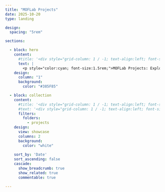 ```yaml
---
title: "MOFLab Projects"
date: 2025-10-20
type: landing

design:
  spacing: "5rem"

sections:

  - block: hero
    content:
      #title: '<div style="grid-column: 1 / -1; text-align:left; font-size:1rem;">MOFLab projects</div>'
      text: |
        <p style="color:cyan; font-size:1.5rem;">MOFLab Projects: Exploring state-of-the-art optical fiber design and fabrication, low-cost and energy-efficient fiber sensors, and nonlinear fiber dynamics.</p>
    design:
      column: "1"
      background:
        color: "#385F85"

  - block: collection
    content:
      #title: '<div style="grid-column: 1 / -1; text-align:left; font-size:2rem;">MOFLab projects</div>'
      #text: '<div style="grid-column: 1 / -1; text-align:left; font-size:1.2rem;">Exploring optical fiber design, ultrafast photonics, and nonlinear fiber dynamics.</div>'
      filters:
        folders:
          - projects
    design:
      view: showcase
      columns: 2
      background: 
        color: "white"
  
    sort_by: 'Date'
    sort_ascending: false
    cascade:
      show_breadcrumb: true
      show_related: true
      commentable: true

---
```

